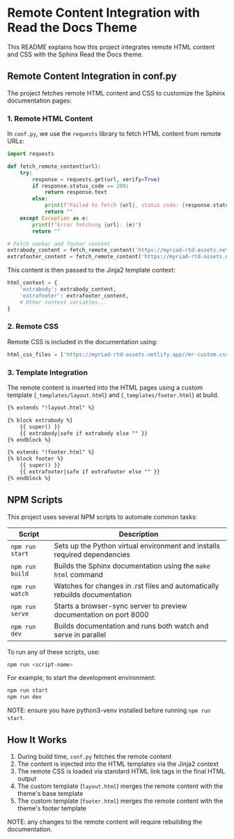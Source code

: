 # Remote Content Integration with Read the Docs Theme

This README explains how this project integrates remote HTML content and CSS with the Sphinx Read the Docs theme.

## Remote Content Integration in conf.py

The project fetches remote HTML content and CSS to customize the Sphinx documentation pages:

### 1. Remote HTML Content

In `conf.py`, we use the `requests` library to fetch HTML content from remote URLs:

```python
import requests

def fetch_remote_content(url):
    try:
        response = requests.get(url, verify=True)
        if response.status_code == 200:
            return response.text
        else:
            print(f"Failed to fetch {url}, status code: {response.status_code}")
            return ""
    except Exception as e:
        print(f"Error fetching {url}: {e}")
        return ""

# Fetch navbar and footer content
extrabody_content = fetch_remote_content('https://myriad-rtd-assets.netlify.app/navbar.html')
extrafooter_content = fetch_remote_content('https://myriad-rtd-assets.netlify.app/footer.html')
```

This content is then passed to the Jinja2 template context:

```python
html_context = {
    'extrabody': extrabody_content,
    'extrafooter': extrafooter_content,
    # Other context variables...
}
```

### 2. Remote CSS

Remote CSS is included in the documentation using:

```python
html_css_files = ['https://myriad-rtd-assets.netlify.app//mr-custom.css']
```

### 3. Template Integration

The remote content is inserted into the HTML pages using a custom template (`_templates/layout.html`) and (`_templates/footer.html`) at build.

```html
{% extends "!layout.html" %}

{% block extrabody %}
    {{ super() }}
    {{ extrabody|safe if extrabody else "" }}
{% endblock %}

{% extends "!footer.html" %}
{% block footer %}
    {{ super() }}
    {{ extrafooter|safe if extrafooter else "" }}
{% endblock %}
```

## NPM Scripts

This project uses several NPM scripts to automate common tasks:

| Script | Description |
|--------|-------------|
| `npm run start` | Sets up the Python virtual environment and installs required dependencies |
| `npm run build` | Builds the Sphinx documentation using the `make html` command |
| `npm run watch` | Watches for changes in .rst files and automatically rebuilds documentation |
| `npm run serve` | Starts a browser-sync server to preview documentation on port 8000 |
| `npm run dev` | Builds documentation and runs both watch and serve in parallel |

To run any of these scripts, use:

```bash
npm run <script-name>
```

For example, to start the development environment:

```bash
npm run start
npm run dev
```

NOTE: ensure you have python3-venv installed before running `npm run start`.

## How It Works

1. During build time, `conf.py` fetches the remote content
2. The content is injected into the HTML templates via the Jinja2 context
3. The remote CSS is loaded via standard HTML link tags in the final HTML output
4. The custom template (`layout.html`) merges the remote content with the theme's base template
5. The custom template (`footer.html`) merges the remote content with the theme's footer template

NOTE: any changes to the remote content will require rebuilding the documentation.
